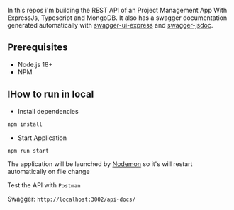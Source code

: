 In this repos i'm building the REST API of an Project Management App With ExpressJs, Typescript and MongoDB. It also has a swagger documentation generated automatically with [swagger-ui-express](https://github.com/scottie1984/swagger-ui-express) and [swagger-jsdoc](https://github.com/Surnet/swagger-jsdoc).

## Prerequisites

- Node.js 18+
- NPM

## IHow to run in local

- Install dependencies

```bash
npm install
```

- Start Application

```bash
npm run start
```

The application will be launched by [Nodemon](https://nodemon.com) so it's will restart automatically on file change

Test the API with `Postman`

Swagger: `http://localhost:3002/api-docs/`